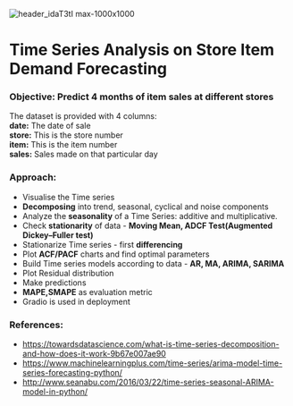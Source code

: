 ![header_idaT3tI max-1000x1000](https://github.com/Tnvsproject/Time-Series-Analysis-on-Store-Item-Demand-Forecasting/assets/145168825/692aec9a-c74c-458e-ab71-9e110f208ab4)

# Time Series Analysis on Store Item Demand Forecasting

### **Objective:** Predict 4 months of item sales at different stores
                                               

The dataset is provided with 4 columns:       
**date:** The date of sale    
**store:** This is the store number     
**item:** This is the item number       
**sales:** Sales made on that particular day  

### Approach:
- Visualise the Time series
- **Decomposing** into trend, seasonal, cyclical and noise components
- Analyze the **seasonality** of a Time Series: additive and multiplicative.
- Check **stationarity** of data - **Moving Mean, ADCF Test(Augmented Dickey–Fuller test)**
- Stationarize Time series - first **differencing**
- Plot **ACF/PACF** charts and find optimal parameters
- Build Time series models according to data - **AR, MA, ARIMA, SARIMA**
- Plot Residual distribution
- Make predictions
- **MAPE,SMAPE** as evaluation metric
- Gradio is used in deployment

### References:
- https://towardsdatascience.com/what-is-time-series-decomposition-and-how-does-it-work-9b67e007ae90
- https://www.machinelearningplus.com/time-series/arima-model-time-series-forecasting-python/
- http://www.seanabu.com/2016/03/22/time-series-seasonal-ARIMA-model-in-python/

